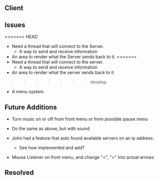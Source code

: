 ## Client ##

## Issues ##
<<<<<<< HEAD
* Need a thread that will connect to the Server.
    - A way to send and receive information
* An area to render what the Server sends back to it.
=======
* Need a thread that will connect to the server.
    - A way to send and receive information
* An area to render what the server sends back to it.
>>>>>>> develop
* A menu system.

## Future Additions ##
* Turn music on or off from front menu or from possible pause menu
* Do the same as above, but with sound

* John had a feature that auto found available servers on an ip address.
    * See how implemented and add?

* Mouse Listener on front menu, and change "<", ">" into actual arrows

## Resolved ##